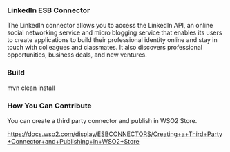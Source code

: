 ### LinkedIn ESB Connector

The LinkedIn connector allows you to access the LinkedIn API, an online social networking service and micro blogging 
service that enables its users to create applications to build their professional identity online and stay in touch 
with colleagues and classmates. It also discovers professional opportunities, business deals, and new ventures.

### Build

mvn clean install

### How You Can Contribute
You can create a third party connector and publish in WSO2 Store.

https://docs.wso2.com/display/ESBCONNECTORS/Creating+a+Third+Party+Connector+and+Publishing+in+WSO2+Store